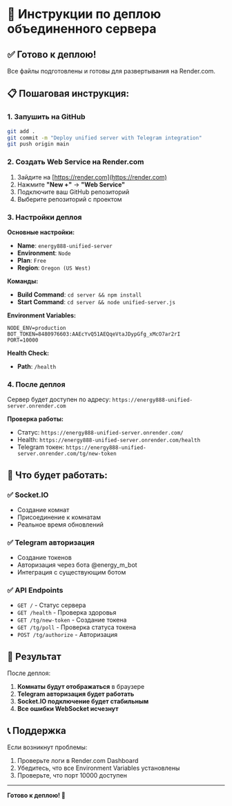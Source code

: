# 🚀 Инструкции по деплою объединенного сервера

## ✅ Готово к деплою!

Все файлы подготовлены и готовы для развертывания на Render.com.

## 📋 Пошаговая инструкция:

### 1. Запушить на GitHub
```bash
git add .
git commit -m "Deploy unified server with Telegram integration"
git push origin main
```

### 2. Создать Web Service на Render.com

1. Зайдите на [https://render.com](https://render.com)
2. Нажмите **"New +"** → **"Web Service"**
3. Подключите ваш GitHub репозиторий
4. Выберите репозиторий с проектом

### 3. Настройки деплоя

**Основные настройки:**
- **Name**: `energy888-unified-server`
- **Environment**: `Node`
- **Plan**: `Free`
- **Region**: `Oregon (US West)`

**Команды:**
- **Build Command**: `cd server && npm install`
- **Start Command**: `cd server && node unified-server.js`

**Environment Variables:**
```
NODE_ENV=production
BOT_TOKEN=8480976603:AAEcYvQ51AEQqeVtaJDypGfg_xMcO7ar2rI
PORT=10000
```

**Health Check:**
- **Path**: `/health`

### 4. После деплоя

Сервер будет доступен по адресу:
`https://energy888-unified-server.onrender.com`

**Проверка работы:**
- Статус: `https://energy888-unified-server.onrender.com/`
- Health: `https://energy888-unified-server.onrender.com/health`
- Telegram токен: `https://energy888-unified-server.onrender.com/tg/new-token`

## 🔧 Что будет работать:

### ✅ Socket.IO
- Создание комнат
- Присоединение к комнатам
- Реальное время обновлений

### ✅ Telegram авторизация
- Создание токенов
- Авторизация через бота @energy_m_bot
- Интеграция с существующим ботом

### ✅ API Endpoints
- `GET /` - Статус сервера
- `GET /health` - Проверка здоровья
- `GET /tg/new-token` - Создание токена
- `GET /tg/poll` - Проверка статуса токена
- `POST /tg/authorize` - Авторизация

## 🎯 Результат

После деплоя:
1. **Комнаты будут отображаться** в браузере
2. **Telegram авторизация будет работать**
3. **Socket.IO подключение будет стабильным**
4. **Все ошибки WebSocket исчезнут**

## 📞 Поддержка

Если возникнут проблемы:
1. Проверьте логи в Render.com Dashboard
2. Убедитесь, что все Environment Variables установлены
3. Проверьте, что порт 10000 доступен

---
**Готово к деплою! 🚀**
